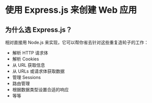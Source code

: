 # 使用 Express.js 来创建 Web 应用

## 为什么选 Express.js？

相对直接用 Node.js 来实现，它可以帮你省去针对这些重复造轮子的工作：

* 解析 HTTP 请求体
* 解析 Cookies
* 从 URL 获取信息
* 从 URLs 或请求体获取数据
* 管理 Sessions
* 路由管理
* 根据数据类型设置合适的响应
* 等等

